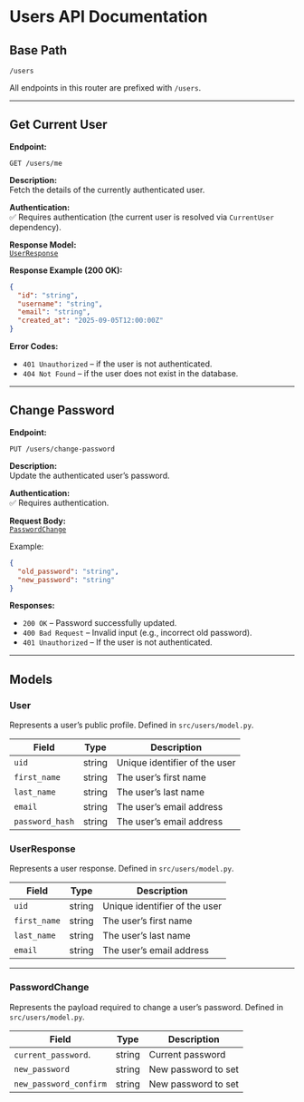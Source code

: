# Users API Documentation

## Base Path
```
/users
```

All endpoints in this router are prefixed with `/users`.

---

## **Get Current User**

**Endpoint:**  
```
GET /users/me
```

**Description:**  
Fetch the details of the currently authenticated user.

**Authentication:**  
✅ Requires authentication (the current user is resolved via `CurrentUser` dependency).  

**Response Model:**  
[`UserResponse`](src/users/model.py)  

**Response Example (200 OK):**
```json
{
  "id": "string",
  "username": "string",
  "email": "string",
  "created_at": "2025-09-05T12:00:00Z"
}
```

**Error Codes:**
- `401 Unauthorized` – if the user is not authenticated.
- `404 Not Found` – if the user does not exist in the database.

---

## **Change Password**

**Endpoint:**  
```
PUT /users/change-password
```

**Description:**  
Update the authenticated user’s password.

**Authentication:**  
✅ Requires authentication.  

**Request Body:**  
[`PasswordChange`](src/users/model.py)

Example:
```json
{
  "old_password": "string",
  "new_password": "string"
}
```

**Responses:**
- `200 OK` – Password successfully updated.
- `400 Bad Request` – Invalid input (e.g., incorrect old password).
- `401 Unauthorized` – If the user is not authenticated.

---

## Models

### **User**
Represents a user’s public profile. Defined in `src/users/model.py`.

| Field          | Type     | Description                   |
|----------------|----------|-------------------------------|
| `uid`          | string   | Unique identifier of the user |
| `first_name`   | string   | The user’s first name         |
| `last_name`    | string   | The user’s last name          |
| `email`        | string   | The user’s email address      |
| `password_hash`| string   | The user’s email address      |



### **UserResponse**
Represents a user response. Defined in `src/users/model.py`.

| Field          | Type     | Description                   |
|----------------|----------|-------------------------------|
| `uid`          | string   | Unique identifier of the user |
| `first_name`   | string   | The user’s first name         |
| `last_name`    | string   | The user’s last name          |
| `email`        | string   | The user’s email address      |

---

### **PasswordChange**
Represents the payload required to change a user’s password. Defined in `src/users/model.py`.

| Field                  | Type   | Description                   |
|------------------------|--------|-------------------------------|
| `current_password`.    | string | Current password              |
| `new_password`         | string | New password to set           |
| `new_password_confirm` | string | New password to set           |